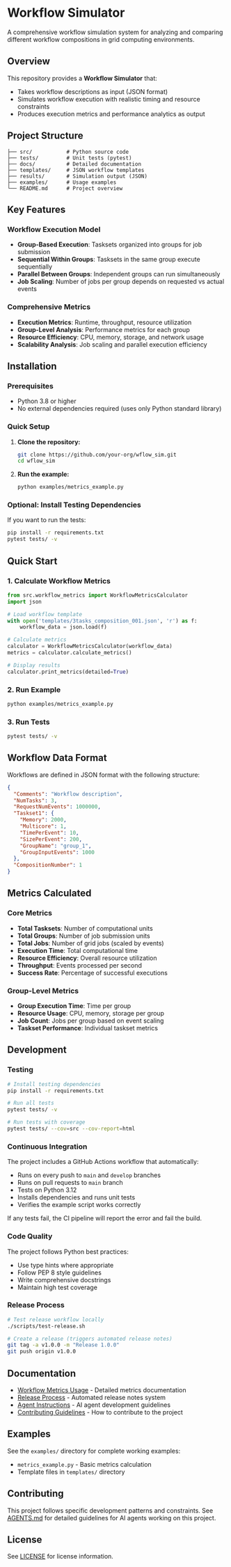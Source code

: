 # Workflow Simulator

A comprehensive workflow simulation system for analyzing and comparing different workflow compositions in grid computing environments.

## Overview

This repository provides a **Workflow Simulator** that:
- Takes workflow descriptions as input (JSON format)
- Simulates workflow execution with realistic timing and resource constraints
- Produces execution metrics and performance analytics as output

## Project Structure

```
├── src/           # Python source code
├── tests/         # Unit tests (pytest)
├── docs/          # Detailed documentation
├── templates/     # JSON workflow templates
├── results/       # Simulation output (JSON)
├── examples/      # Usage examples
└── README.md      # Project overview
```

## Key Features

### Workflow Execution Model
- **Group-Based Execution**: Tasksets organized into groups for job submission
- **Sequential Within Groups**: Tasksets in the same group execute sequentially
- **Parallel Between Groups**: Independent groups can run simultaneously
- **Job Scaling**: Number of jobs per group depends on requested vs actual events

### Comprehensive Metrics
- **Execution Metrics**: Runtime, throughput, resource utilization
- **Group-Level Analysis**: Performance metrics for each group
- **Resource Efficiency**: CPU, memory, storage, and network usage
- **Scalability Analysis**: Job scaling and parallel execution efficiency

## Installation

### Prerequisites

- Python 3.8 or higher
- No external dependencies required (uses only Python standard library)

### Quick Setup

1. **Clone the repository:**
   ```bash
   git clone https://github.com/your-org/wflow_sim.git
   cd wflow_sim
   ```

2. **Run the example:**
   ```bash
   python examples/metrics_example.py
   ```

### Optional: Install Testing Dependencies

If you want to run the tests:

```bash
pip install -r requirements.txt
pytest tests/ -v
```

## Quick Start

### 1. Calculate Workflow Metrics

```python
from src.workflow_metrics import WorkflowMetricsCalculator
import json

# Load workflow template
with open('templates/3tasks_composition_001.json', 'r') as f:
    workflow_data = json.load(f)

# Calculate metrics
calculator = WorkflowMetricsCalculator(workflow_data)
metrics = calculator.calculate_metrics()

# Display results
calculator.print_metrics(detailed=True)
```

### 2. Run Example

```bash
python examples/metrics_example.py
```

### 3. Run Tests

```bash
pytest tests/ -v
```

## Workflow Data Format

Workflows are defined in JSON format with the following structure:

```json
{
  "Comments": "Workflow description",
  "NumTasks": 3,
  "RequestNumEvents": 1000000,
  "Taskset1": {
    "Memory": 2000,
    "Multicore": 1,
    "TimePerEvent": 10,
    "SizePerEvent": 200,
    "GroupName": "group_1",
    "GroupInputEvents": 1000
  },
  "CompositionNumber": 1
}
```

## Metrics Calculated

### Core Metrics
- **Total Tasksets**: Number of computational units
- **Total Groups**: Number of job submission units
- **Total Jobs**: Number of grid jobs (scaled by events)
- **Execution Time**: Total computational time
- **Resource Efficiency**: Overall resource utilization
- **Throughput**: Events processed per second
- **Success Rate**: Percentage of successful executions

### Group-Level Metrics
- **Group Execution Time**: Time per group
- **Resource Usage**: CPU, memory, storage per group
- **Job Count**: Jobs per group based on event scaling
- **Taskset Performance**: Individual taskset metrics

## Development

### Testing

```bash
# Install testing dependencies
pip install -r requirements.txt

# Run all tests
pytest tests/ -v

# Run tests with coverage
pytest tests/ --cov=src --cov-report=html
```

### Continuous Integration

The project includes a GitHub Actions workflow that automatically:
- Runs on every push to `main` and `develop` branches
- Runs on pull requests to `main` branch
- Tests on Python 3.12
- Installs dependencies and runs unit tests
- Verifies the example script works correctly

If any tests fail, the CI pipeline will report the error and fail the build.

### Code Quality

The project follows Python best practices:
- Use type hints where appropriate
- Follow PEP 8 style guidelines
- Write comprehensive docstrings
- Maintain high test coverage

### Release Process
```bash
# Test release workflow locally
./scripts/test-release.sh

# Create a release (triggers automated release notes)
git tag -a v1.0.0 -m "Release 1.0.0"
git push origin v1.0.0
```

## Documentation

- [Workflow Metrics Usage](docs/workflow_metrics_usage.md) - Detailed metrics documentation
- [Release Process](docs/release-process.md) - Automated release notes system
- [Agent Instructions](AGENTS.md) - AI agent development guidelines
- [Contributing Guidelines](CONTRIBUTING.md) - How to contribute to the project

## Examples

See the `examples/` directory for complete working examples:
- `metrics_example.py` - Basic metrics calculation
- Template files in `templates/` directory

## Contributing

This project follows specific development patterns and constraints. See [AGENTS.md](AGENTS.md) for detailed guidelines for AI agents working on this project.

## License

See [LICENSE](LICENSE) for license information.